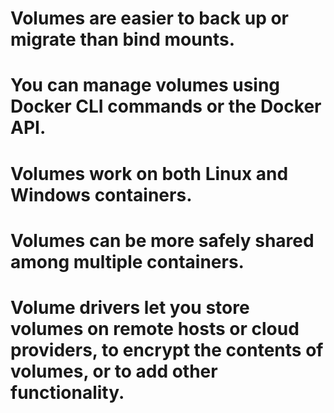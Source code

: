# Volumes are easier to back up or migrate than bind mounts.

# You can manage volumes using Docker CLI commands or the Docker API.

# Volumes work on both Linux and Windows containers.

# Volumes can be more safely shared among multiple containers.

# Volume drivers let you store volumes on remote hosts or cloud providers, to encrypt the contents of volumes, or to add other functionality.
